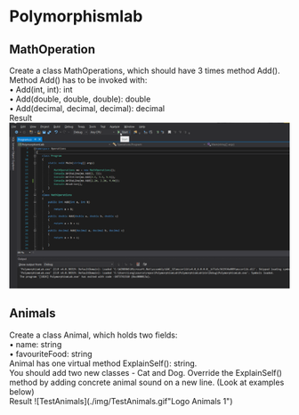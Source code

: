 # Polymorphismlab
## MathOperation
Create a class MathOperations, which should have 3 times method Add(). Method Add() has to be invoked with:</br>
•	Add(int, int): int</br>
•	Add(double, double, double): double</br>
•	Add(decimal, decimal, decimal): decimal</br>
Result
![TestOperation](./img/TestOperations.gif "Logo Operation 1")
## Animals
Create a class Animal, which holds two fields:</br>
•	name: string</br>
•	favouriteFood: string</br>
Animal has one virtual method ExplainSelf(): string.</br>
You should add two new classes - Cat and Dog. Override the ExplainSelf() method by adding concrete animal sound on a new line. (Look at examples below) </br>
Result
![TestAnimals](./img/TestAnimals.gif"Logo Animals 1")
